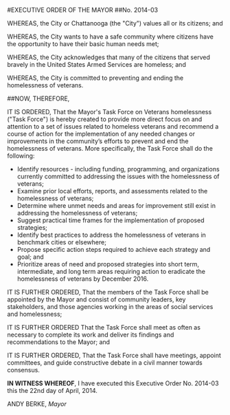#EXECUTIVE ORDER OF THE MAYOR
##No. 2014-03

WHEREAS, the City or Chattanooga (the "City") values all or its citizens; and

WHEREAS, the City wants to have a safe community where citizens have the opportunity to have their basic human needs met;

WHEREAS, the City acknowledges that many of the citizens that served bravely in the United States Armed Services are homeless; and

WHEREAS, the City is committed to preventing and ending the homelessness of veterans.

##NOW, THEREFORE,

IT IS ORDERED, That the Mayor's Task Force on Veterans homelessness ("Task Force") is hereby created to provide more direct focus on and attention to a set of issues related to homeless veterans and recommend a course of action for the implementation of any needed changes or improvements in the community’s efforts to prevent and end the homelessness of veterans. More specifically, the Task Force shall do the following:

* Identify resources - including funding, programming, and organizations currently committed to addressing the issues with the homelessness of veterans;
* Examine prior local efforts, reports, and assessments related to the homelessness of veterans;
* Determine where unmet needs and areas for improvement still exist in addressing the homelessness of veterans;
* Suggest practical time frames for the implementation of proposed strategies;
* Identify best practices to address the homelessness of veterans in benchmark cities or elsewhere;
* Propose specific action steps required to achieve each strategy and goal; and
* Prioritize areas of need and proposed strategies into short term, intermediate, and long term areas requiring action to eradicate the homelessness of veterans by December 2016.

IT IS FURTHER ORDERED, That the members of the Task Force shall be appointed by the Mayor and consist of community leaders, key stakeholders, and those agencies working in the areas of social services and homelessness;

IT IS FURTHER ORDERED That the Task Force shall meet as often as necessary to complete its work and deliver its findings and recommendations to the Mayor; and

IT IS FURTHER ORDERED, That the Task Force shall have meetings, appoint committees, and guide constructive debate in a civil manner towards consensus.

**IN WITNESS WHEREOF**, I have executed this Executive Order No. 2014-03 this the 22nd day of April, 2014.
  
  
ANDY BERKE, *Mayor*
